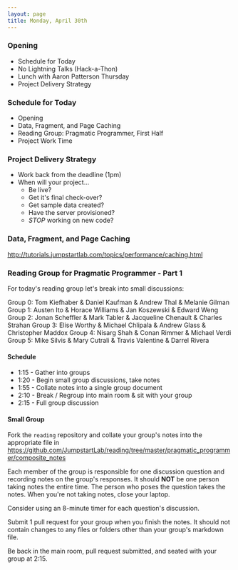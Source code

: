 ```yaml
---
layout: page
title: Monday, April 30th
---
```


### Opening

* Schedule for Today
* No Lightning Talks (Hack-a-Thon)
* Lunch with Aaron Patterson Thursday
* Project Delivery Strategy

### Schedule for Today

* Opening
* Data, Fragment, and Page Caching
* Reading Group: Pragmatic Programmer, First Half
* Project Work Time

### Project Delivery Strategy

* Work back from the deadline (1pm)
* When will your project...
  * Be live?
  * Get it's final check-over?
  * Get sample data created?
  * Have the server provisioned?
  * *STOP* working on new code?

### Data, Fragment, and Page Caching

http://tutorials.jumpstartlab.com/topics/performance/caching.html

### Reading Group for Pragmatic Programmer - Part 1

For today's reading group let's break into small discussions:

Group 0: Tom Kiefhaber & Daniel Kaufman & Andrew Thal & Melanie Gilman
Group 1: Austen Ito & Horace Williams & Jan Koszewski & Edward Weng
Group 2: Jonan Scheffler & Mark Tabler & Jacqueline Chenault & Charles Strahan
Group 3: Elise Worthy & Michael Chlipala & Andrew Glass & Christopher Maddox
Group 4: Nisarg Shah & Conan Rimmer & Michael Verdi
Group 5: Mike Silvis & Mary Cutrali & Travis Valentine & Darrel Rivera

#### Schedule

* 1:15 - Gather into groups
* 1:20 - Begin small group discussions, take notes
* 1:55 - Collate notes into a single group document
* 2:10 - Break / Regroup into main room & sit with your group
* 2:15 - Full group discussion

#### Small Group

Fork the `reading` repository and collate your group's notes into the appropriate file in https://github.com/JumpstartLab/reading/tree/master/pragmatic_programmer/composite_notes

Each member of the group is responsible for one discussion question and recording notes on the group's responses. It should **NOT** be one person taking notes the entire time. The person who poses the question takes the notes. When you're not taking notes, close your laptop.

Consider using an 8-minute timer for each question's discussion.

Submit 1 pull request for your group when you finish the notes. It should not contain changes to any files or folders other than your group's markdown file.

Be back in the main room, pull request submitted, and seated with your group at 2:15.
